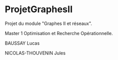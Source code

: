 # ProjetGraphesII
Projet du module "Graphes II et réseaux".

Master 1 Optimisation et Recherche Opérationnelle.

BAUSSAY Lucas

NICOLAS-THOUVENIN Jules
